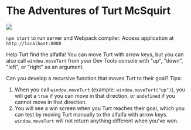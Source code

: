 # The Adventures of Turt McSquirt

<img src="http://i.imgur.com/HQQNOkW.gif" />

`npm start` to run server and Webpack compiler. Access application at `http://localhost:8080`

Help Turt find the alfalfa! You can move Turt with arrow keys, but you can also call `window.moveTurt` from your Dev Tools console with "up", "down", "left", or "right" as an argument.

Can you develop a recursive function that moves Turt to their goal? Tips:

1) When you call `window.moveTurt` (example: `window.moveTurt("up")`), you will get a `true` if you can move in that direction, or `undefined` if you cannot move in that direction.
2) You will see a win screen when you Turt reaches their goal, which you can test by moving Turt manually to the alfalfa with arrow keys. `window.moveTurt` will not return anything different when you've won.
